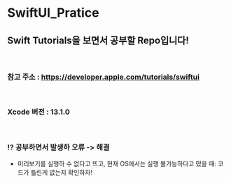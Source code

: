 # SwiftUI_Pratice

## Swift Tutorials을 보면서 공부할 Repo입니다!
<br/>

### 참고 주소 : https://developer.apple.com/tutorials/swiftui
<br/>

### Xcode 버전 : 13.1.0 
<br/>


### ⁉️ 공부하면서 발생하 오류 -> 해결
- 미리보기를 실행하 수 없다고 뜨고, 현재 OS에서는 실행 불가능하다고 떴을 때: 코드가 틀린게 없는지 확인하자!
